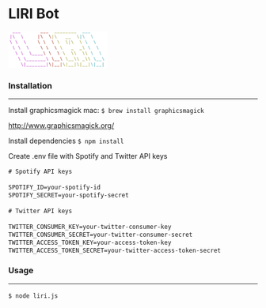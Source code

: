 # LIRI Bot
<img src="logo.png" alt="alt text" width="200">


### Installation
------
Install graphicsmagick
mac:
` $ brew install graphicsmagick `

http://www.graphicsmagick.org/

Install dependencies
` $ npm install `

Create .env file with Spotify and Twitter API keys

```
# Spotify API keys

SPOTIFY_ID=your-spotify-id
SPOTIFY_SECRET=your-spotify-secret

# Twitter API keys

TWITTER_CONSUMER_KEY=your-twitter-consumer-key
TWITTER_CONSUMER_SECRET=your-twitter-consumer-secret
TWITTER_ACCESS_TOKEN_KEY=your-access-token-key
TWITTER_ACCESS_TOKEN_SECRET=your-twitter-access-token-secret

```

### Usage
------
` $ node liri.js `